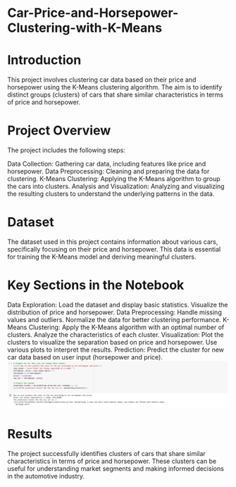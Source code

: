 # Car-Price-and-Horsepower-Clustering-with-K-Means
# Introduction
This project involves clustering car data based on their price and horsepower using the K-Means clustering algorithm. The aim is to identify distinct groups (clusters) of cars that share similar characteristics in terms of price and horsepower.

# Project Overview
The project includes the following steps:

Data Collection: Gathering car data, including features like price and horsepower.
Data Preprocessing: Cleaning and preparing the data for clustering.
K-Means Clustering: Applying the K-Means algorithm to group the cars into clusters.
Analysis and Visualization: Analyzing and visualizing the resulting clusters to understand the underlying patterns in the data.

# Dataset
The dataset used in this project contains information about various cars, specifically focusing on their price and horsepower. This data is essential for training the K-Means model and deriving meaningful clusters.

# Key Sections in the Notebook
Data Exploration:
Load the dataset and display basic statistics.
Visualize the distribution of price and horsepower.
Data Preprocessing:
Handle missing values and outliers.
Normalize the data for better clustering performance.
K-Means Clustering:
Apply the K-Means algorithm with an optimal number of clusters.
Analyze the characteristics of each cluster.
Visualization:
Plot the clusters to visualize the separation based on price and horsepower.
Use various plots to interpret the results.
Prediction:
Predict the cluster for new car data based on user input (horsepower and price).
![Alt text](Prediction.png)


# Results
The project successfully identifies clusters of cars that share similar characteristics in terms of price and horsepower. These clusters can be useful for understanding market segments and making informed decisions in the automotive industry.



